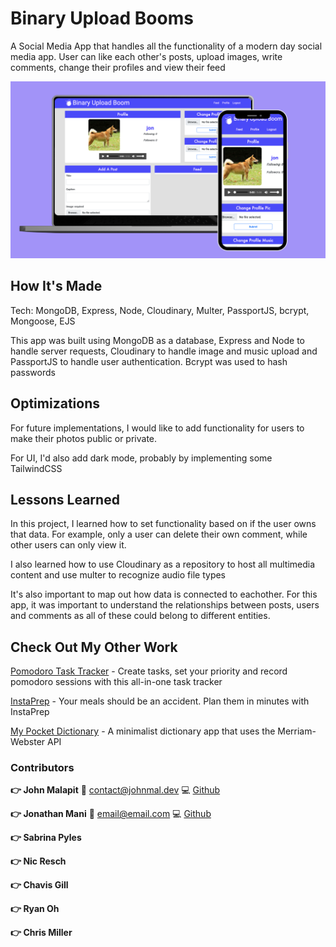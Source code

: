 # Binary Upload Booms

A Social Media App that handles all the functionality of a modern day social media app. User can like each other's posts, upload images, write comments, change their profiles and view their feed

![Social Media](Social.png "Social Media")

## How It's Made

Tech: MongoDB, Express, Node, Cloudinary, Multer, PassportJS, bcrypt, Mongoose, EJS

This app was built using MongoDB as a database, Express and Node to handle server requests, Cloudinary to handle image and music upload and PassportJS to handle user authentication. Bcrypt was used to hash passwords

## Optimizations

For future implementations, I would like to add functionality for users to make their photos public or private.

For UI, I'd also add dark mode, probably by implementing some TailwindCSS

## Lessons Learned

In this project, I learned how to set functionality based on if the user owns that data. For example, only a user can delete their own comment, while other users can only view it.

I also learned how to use Cloudinary as a repository to host all multimedia content and use multer to recognize audio file types

It's also important to map out how data is connected to eachother. For this app, it was important to understand the relationships between posts, users and comments as all of these could belong to different entities.

## Check Out My Other Work

[Pomodoro Task Tracker](https://github.com/jonathanmani/Pomodoro-Task-Tracker) - Create tasks, set your priority and record pomodoro sessions with this all-in-one task tracker

[InstaPrep](https://github.com/jonathanmani/InstaPrep) - Your meals should be an accident. Plan them in minutes with InstaPrep

[My Pocket Dictionary](https://github.com/jonathanmani/Dictionary) - A minimalist dictionary app that uses the Merriam-Webster API

### Contributors

**:point_right: John Malapit**
:e-mail: [contact@johnmal.dev](mailto:contact@johnmal.dev)
:computer: [Github](https://github.com/johnmal-dev/)

**:point_right: Jonathan Mani**
:e-mail: [email@email.com](mailto:social.chapters@simplelogin.com)
:computer: [Github](https://github.com/jonathanmani/)

**:point_right: Sabrina Pyles**

**:point_right: Nic Resch**

**:point_right: Chavis Gill**

**:point_right: Ryan Oh**

**:point_right: Chris Miller**
